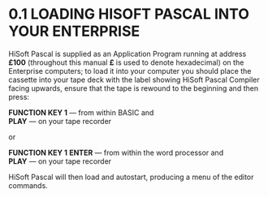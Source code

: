 # 0.1 LOADING HISOFT PASCAL INTO YOUR ENTERPRISE

HiSoft Pascal is supplied as an Application Program running at address **£100** (throughout this manual **£** is used to denote hexadecimal) on the Enterprise computers; to load it into your computer you should place the cassette into your tape deck with the label showing HiSoft Pascal Compiler facing upwards, ensure that the tape is rewound to the beginning and then press:

**FUNCTION KEY 1** — from within BASIC and  
**PLAY** — on your tape recorder

or

**FUNCTION KEY 1** **ENTER** — from within the word processor and  
**PLAY** — on your tape recorder

HiSoft Pascal will then load and autostart, producing a menu of the editor commands.
